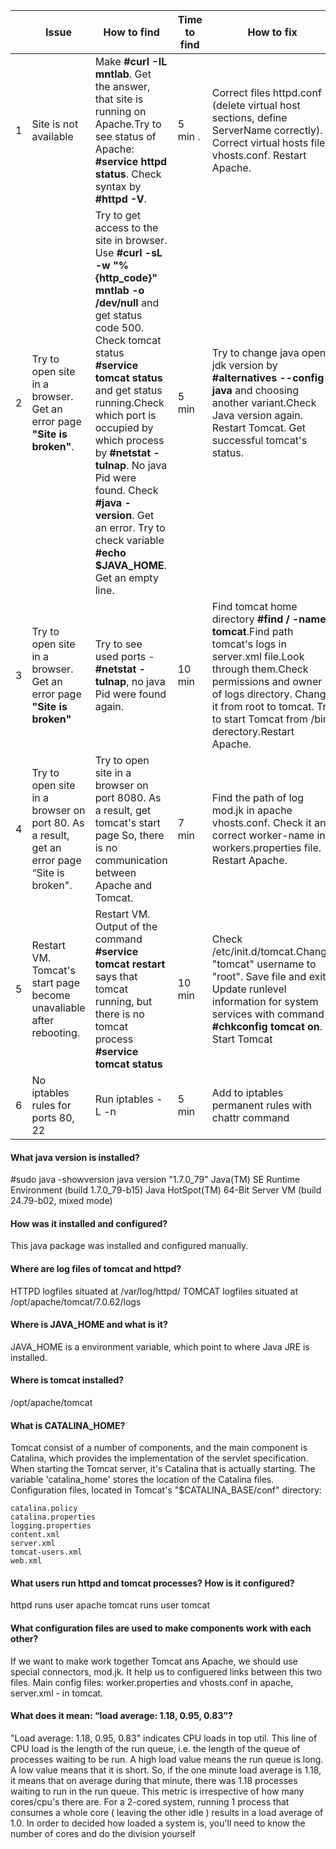 | |     Issue     |  How to find  | Time to find | How to fix | Time to fix |
| :---: | -------------|-------------| ------------| ---------- | ----------- |
| 1|    Site is not available     |   Make **#curl -IL mntlab**. Get the answer, that site is running on Apache.Try to see status of Apache: **#service httpd status**. Check syntax by **#httpd -V**.  | 5 min .| Correct files httpd.conf (delete virtual host sections, define ServerName correctly). Correct virtual hosts file vhosts.conf. Restart Apache. | 15 min |
| 2 | Try to open site in a browser. Get an error page **"Site is broken"**. |Try to get access to the site in browser. Use **#curl -sL -w "%{http_code}" mntlab -o /dev/null** and get status code 500. Check tomcat status **#service tomcat status** and get status running.Check which port is occupied by which process by **#netstat -tulnap**. No java Pid were found. Check **#java -version**. Get an error. Try to check variable **#echo $JAVA_HOME**. Get an empty line. |  5 min|Try to change java open-jdk version by **#alternatives --config java** and choosing another variant.Check Java version again. Restart Tomcat. Get successful tomcat's status.  | 15 min |
| 3|    Try to open site in a browser. Get an error page **"Site is broken"**   |  Try to see used ports - **#netstat -tulnap**, no java Pid were found again.  | 10 min | Find tomcat home directory **#find / -name tomcat**.Find path tomcat's logs in server.xml file.Look through them.Check permissions and owner of logs directory. Change it from root to tomcat. Try to start Tomcat from /bin derectory.Restart Apache. | 30 min |
| 4 | Try to open site in a browser on port 80. As a result, get an error page “Site is broken".  |Try to open site in a browser on port 8080. As a result, get tomcat's start page So, there is no communication between Apache and Tomcat.| 7 min| Find the path of log mod.jk in apache vhosts.conf. Check it and correct worker-name in workers.properties file. Restart Apache.  | 40 min |
| 5|     Restart VM. Tomcat's start page become unavaliable after rebooting.   |  Restart VM. Output of the command **#service tomcat restart** says that tomcat running, but there is no tomcat process **#service tomcat status**   | 10 min | Check /etc/init.d/tomcat.Change "tomcat" username to "root". Save file and exit. Update runlevel information for system services with command **#chkconfig tomcat on**. Start Tomcat   | 30 min |
| 6 | No iptables rules for ports 80, 22 |Run iptables -L -n| 5 min|  Add to iptables permanent rules with chattr command | 30 min |
#### What java version is installed?
#sudo java -showversion 
java version "1.7.0_79"
Java(TM) SE Runtime Environment (build 1.7.0_79-b15)
Java HotSpot(TM) 64-Bit Server VM (build 24.79-b02, mixed mode)

#### How was it installed and configured?
This java package was installed and configured manually.

#### Where are log files of tomcat and httpd?
HTTPD logfiles situated at /var/log/httpd/
TOMCAT logfiles situated at /opt/apache/tomcat/7.0.62/logs

#### Where is JAVA_HOME and what is it?
JAVA_HOME is a environment variable, which point to where Java JRE is installed.

#### Where is tomcat installed?
/opt/apache/tomcat

#### What is CATALINA_HOME?
Tomcat consist of a number of components, and the main component is Catalina, which provides the implementation of the servlet specification. When starting the Tomcat server, it's Catalina that is actually starting. The variable 'catalina_home' stores the location of the Catalina files.
Configuration files, located in Tomcat's "$CATALINA_BASE/conf" directory:

    catalina.policy
    catalina.properties
    logging.properties
    content.xml
    server.xml
    tomcat-users.xml
    web.xml


#### What users run httpd and tomcat processes? How is it configured?
httpd runs user apache
tomcat runs user tomcat

#### What configuration files are used to make components work with each other?
If we want to make work together Tomcat ans Apache, we should use special connectors, mod.jk. It help us to configuered links between this two files.
Main config files: worker.properties and vhosts.conf in apache, server.xml - in tomcat.

#### What does it mean: “load average: 1.18, 0.95, 0.83”?
"Load average: 1.18, 0.95, 0.83" indicates CPU loads in top util. This line of CPU load is the length of the run queue, i.e. the length of the queue of processes waiting to be run. A high load value means the run queue is long. A low value means that it is short. So, if the one minute load average is 1.18, it means that on average during that minute, there was 1.18 processes waiting to run in the run queue. This metric is irrespective of how many cores/cpu's there are. For a 2-cored system, running 1 process that consumes a whole core ( leaving the other idle ) results in a load average of 1.0. In order to decided how loaded a system is, you'll need to know the number of cores and do the division yourself
